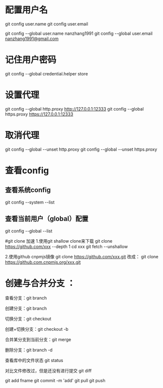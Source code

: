 # 配置用户名
git config user.name
git config user.email

git config --global user.name nanzhang1991
git config --global user.email nanzhang1991@gmail.com

# 记住用户密码
git config --global credential.helper store

# 设置代理
git config --global http.proxy http://127.0.0.1:12333
git config --global https.proxy https://127.0.0.1:12333

# 取消代理
git config --global --unset http.proxy
git config --global --unset https.proxy

# 查看config

##  查看系统config
git config --system --list

## 查看当前用户（global）配置
git config --global  --list

#git clone 加速
1.使用git shallow clone来下载
git clone https://github.com/xxx --depth 1
cd xxx
git fetch --unshallow

2.使用github cnpmjs镜像
git clone https://github.com/xxx.git
改成：
git clone https://github.com.cnpmjs.org/xxx.git



# 创建与合并分支 ：

查看分支：git branch

创建分支：git branch <name>

切换分支：git checkout <name>

创建+切换分支：git checkout -b <name>

合并某分支到当前分支：git merge <name>

删除分支：git branch -d <name>

查看库中的文件状态
git status

对比文件修改过，但是还没有进行提交
git diff

git add fname
git commit -m 'add'
git pull
git push
